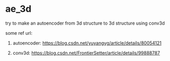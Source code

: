 # ae_3d
try to make an autoencoder from 3d structure to 3d structure using conv3d

some ref url:

1. autoencoder: https://blog.csdn.net/yuyangyg/article/details/80054121

2. conv3d: https://blog.csdn.net/FrontierSetter/article/details/99888787
